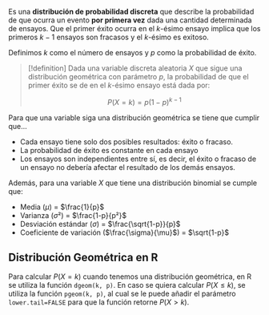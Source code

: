 Es una **distribución de probabilidad discreta** que describe la probabilidad de que ocurra un evento **por primera vez** dada una cantidad determinada de ensayos. Que el primer éxito ocurra en el $k$-ésimo ensayo implica que los primeros $k-1$ ensayos son fracasos y el $k$-ésimo es exitoso.

Definimos $k$ como el número de ensayos y $p$ como la probabilidad de éxito.

>[!definition]
>Dada una variable discreta aleatoria $X$ que sigue una distribución geométrica con parámetro $p$, la probabilidad de que el primer éxito se de en el $k$-ésimo ensayo está dada por:
>
>$$P(X=k)=p(1-p)^{k-1}$$

Para que una variable siga una distribución geométrica se tiene que cumplir que...
- Cada ensayo tiene solo dos posibles resultados: éxito o fracaso.
- La probabilidad de éxito es constante en cada ensayo
- Los ensayos son independientes entre sí, es decir, el éxito o fracaso de un ensayo no debería afectar el resultado de los demás ensayos.

Además, para una variable $X$ que tiene una distribución binomial se cumple que:
- Media ($\mu$) = $\frac{1}{p}$
- Varianza ($\sigma²$) = $\frac{1-p}{p²}$
- Desviación estándar ($\sigma$) = $\frac{\sqrt{1-p}}{p}$
- Coeficiente de variación ($\frac{\sigma}{\mu}$) = $\sqrt{1-p}$

## Distribución Geométrica en R
Para calcular $P(X=k)$ cuando tenemos una distribución geométrica, en R se utiliza la función `dgeom(k, p)`. En caso se quiera calcular $P(X\leq k)$, se utiliza la función `pgeom(k, p)`, al cual se le puede añadir el parámetro `lower.tail=FALSE` para que la función retorne $P(X>k)$.
